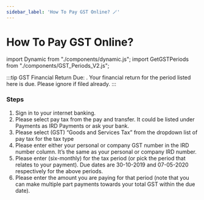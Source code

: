```yaml
---
sidebar_label: 'How To Pay GST Online? 🪄'
---
```

# How To Pay GST Online? <Dynamic />

import Dynamic from "./components/dynamic.js";
import GetGSTPeriods from "./components/GST_Periods_V2.js";



:::tip GST Financial Return Due:
<GetGSTPeriods />.
Your financial return for the period listed here is due. Please ignore if filed already.
:::


### Steps

1. Sign in to your internet banking.
2. Please select pay tax from the pay and transfer. It could be listed under Payments as IRD Payments or ask your bank.
3. Please select (GST) “Goods and Services Tax” from the dropdown list of pay tax for the tax type
4. Please enter either your personal or company GST number in the IRD number column. It’s the same as your personal or company IRD number.
5. Please enter <GetGSTPeriods /> (six-monthly) for the tax period (or pick the period that relates to your payment). Due dates are 30-10-2019 and 07-05-2020 respectively for the above periods.
6. Please enter the amount you are paying for that period (note that you can make multiple part payments towards your total GST within the due date).

<!-- <GetGSTPeriods /> -->
